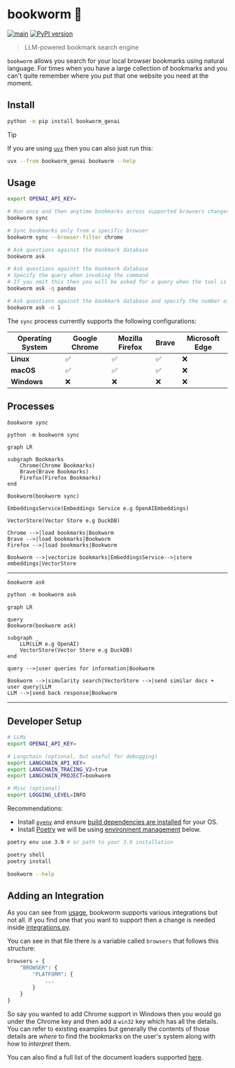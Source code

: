 # bookworm 📖

[![main](https://github.com/kiran94/bookworm/actions/workflows/main.yml/badge.svg)](https://github.com/kiran94/bookworm/actions/workflows/main.yml) [![PyPI version](https://badge.fury.io/py/bookworm_genai.svg)](https://badge.fury.io/py/bookworm_genai)

> LLM-powered bookmark search engine

`bookworm` allows you search for your local browser bookmarks using natural language. For times when you have a large collection of bookmarks and you can't quite remember where you put that one website you need at the moment.

## Install

```bash
python -m pip install bookworm_genai
```

> [!TIP]
> If you are using [`uvx`](https://docs.astral.sh/uv/guides/tools/) then you can also just run this:
> ```bash
> uvx --from bookworm_genai bookworm --help
> ```

## Usage

```bash
export OPENAI_API_KEY=

# Run once and then anytime bookmarks across supported browsers changes
bookworm sync

# Sync bookmarks only from a specific browser
bookworm sync --browser-filter chrome

# Ask questions against the bookmark database
bookworm ask

# Ask questions against the bookmark database
# Specify the query when invoking the command
# If you omit this then you will be asked for a query when the tool is running
bookworm ask -q pandas

# Ask questions against the bookmark database and specify the number of results that should come back
bookworm ask -n 1
```

The `sync` process currently supports the following configurations:

| Operating System   | Google Chrome   | Mozilla Firefox   | Brave   | Microsoft Edge   |
| ------------------ | --------------- | ----------------- | ------- | ---------------- |
| **Linux**          | ✅              | ✅                | ✅      | ❌               |
| **macOS**          | ✅              | ✅                | ✅      | ❌               |
| **Windows**        | ❌              | ❌                | ❌      | ❌               |

## Processes

*`bookworm sync`*

```python
python -m bookworm sync
```

```mermaid
graph LR

subgraph Bookmarks
    Chrome(Chrome Bookmarks)
    Brave(Brave Bookmarks)
    Firefox(Firefox Bookmarks)
end

Bookworm(bookworm sync)

EmbeddingsService(Embeddings Service e.g OpenAIEmbeddings)

VectorStore(Vector Store e.g DuckDB)

Chrome -->|load bookmarks|Bookworm
Brave -->|load bookmarks|Bookworm
Firefox -->|load bookmarks|Bookworm

Bookworm -->|vectorize bookmarks|EmbeddingsService-->|store embeddings|VectorStore
```

---

*`bookworm ask`*

```python
python -m bookworm ask
```

```mermaid
graph LR

query
Bookworm(bookworm ask)

subgraph _
    LLM(LLM e.g OpenAI)
    VectorStore(Vector Store e.g DuckDB)
end

query -->|user queries for information|Bookworm

Bookworm -->|simularity search|VectorStore -->|send similar docs + user query|LLM
LLM -->|send back response|Bookworm
```

---

## Developer Setup

```bash
# LLMs
export OPENAI_API_KEY=

# Langchain (optional, but useful for debugging)
export LANGCHAIN_API_KEY=
export LANGCHAIN_TRACING_V2=true
export LANGCHAIN_PROJECT=bookworm

# Misc (optional)
export LOGGING_LEVEL=INFO
```

Recommendations:

- Install [`pyenv`](https://github.com/pyenv/pyenv?tab=readme-ov-file#installation) and ensure [build dependencies are installed](https://github.com/pyenv/pyenv?tab=readme-ov-file#install-python-build-dependencies) for your OS.
- Install [Poetry](https://python-poetry.org/docs/) we will be using [environment management](https://python-poetry.org/docs/managing-environments/) below.


```bash
poetry env use 3.9 # or path to your 3.9 installation

poetry shell
poetry install

bookworm --help
```

## Adding an Integration

As you can see from [usage](#usage), bookworm supports various integrations but not all. If you find one that you want to support then a change is needed inside [integrations.py](./bookworm_genai/integrations.py).

You can see in that file there is a variable called `browsers` that follows this structure:

```python
browsers = {
    "BROWSER": {
        "PLATFORM": {
            ...
        }
    }
}
```

So say you wanted to add Chrome support in Windows then you would go under the Chrome key and then add a `win32` key which has all the details. You can refer to existing examples but generally the contents of those details are *where* to find the bookmarks on the user's system along with how to *interpret* them.

You can also find a full list of the document loaders supported [here](https://python.langchain.com/docs/integrations/document_loaders/).